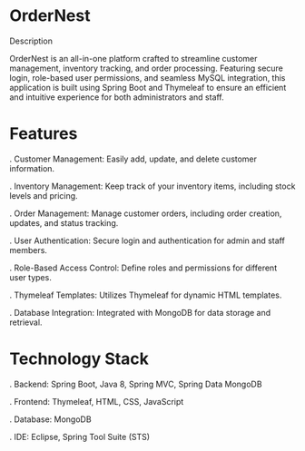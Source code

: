 # OrderNest

Description

OrderNest is an all-in-one platform crafted to streamline customer management, inventory tracking, and order processing. Featuring secure login, role-based user permissions, and seamless MySQL integration, this application is built using Spring Boot and Thymeleaf to ensure an efficient and intuitive experience for both administrators and staff.

# Features

. Customer Management: Easily add, update, and delete customer information.

. Inventory Management: Keep track of your inventory items, including stock levels and pricing.

. Order Management: Manage customer orders, including order creation, updates, and status tracking.

. User Authentication: Secure login and authentication for admin and staff members.

. Role-Based Access Control: Define roles and permissions for different user types.

. Thymeleaf Templates: Utilizes Thymeleaf for dynamic HTML templates.

. Database Integration: Integrated with MongoDB for data storage and retrieval.

# Technology Stack


. Backend: Spring Boot, Java 8, Spring MVC, Spring Data MongoDB

. Frontend: Thymeleaf, HTML, CSS, JavaScript

. Database: MongoDB

. IDE: Eclipse, Spring Tool Suite (STS)
